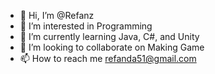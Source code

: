 - 👋 Hi, I’m @Refanz
- 👀 I’m interested in Programming
- 🌱 I’m currently learning Java, C#, and Unity
- 💞️ I’m looking to collaborate on Making Game
- 📫 How to reach me refanda51@gmail.com

<!---
Refanz/Refanz is a ✨ special ✨ repository because its `README.md` (this file) appears on your GitHub profile.
You can click the Preview link to take a look at your changes.
--->
